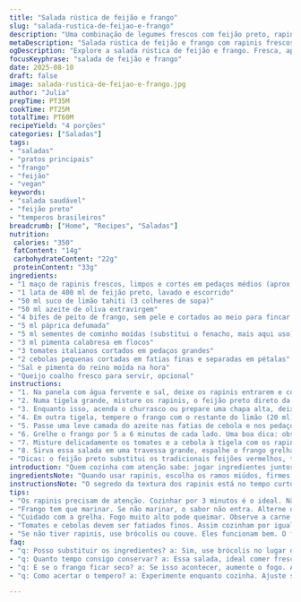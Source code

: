 ```yaml
---
title: "Salada rústica de feijão e frango"
slug: "salada-rustica-de-feijao-e-frango"
description: "Uma combinação de legumes frescos com feijão preto, rapinis e frango temperado de forma aromática, grelhados até o ponto ideal. Texturas crocantes e macias, sabor cítrico e toque apimentado. Receita versátil, sem glúten, nozes e ovos. Tempo flexível para ajustar o ponto do frango e vegetais. Toque brasileiro no tempero, troca ingredientes para uma pegada mais regional."
metaDescription: "Salada rústica de feijão e frango com rapinis frescos. Sabor crocante, azedo e um toque apimentado. Prato brasileiro cheio de sabor."
ogDescription: "Explore a salada rústica de feijão e frango. Fresca, apimentada e com rapinis. Ideal para um almoço leve e nutritivo."
focusKeyphrase: "salada de feijão e frango"
date: 2025-08-10
draft: false
image: salada-rustica-de-feijao-e-frango.jpg
author: "Julia"
prepTime: PT35M
cookTime: PT25M
totalTime: PT60M
recipeYield: "4 porções"
categories: ["Saladas"]
tags:
- "saladas"
- "pratos principais"
- "frango"
- "feijão"
- "vegan"
keywords:
- "salada saudável"
- "feijão preto"
- "temperos brasileiros"
breadcrumb: ["Home", "Recipes", "Saladas"]
nutrition: 
 calories: "350"
 fatContent: "14g"
 carbohydrateContent: "22g"
 proteinContent: "33g"
ingredients:
- "1 maço de rapinis frescos, limpos e cortes em pedaços médios (aprox 400 g)"
- "1 lata de 400 ml de feijão preto, lavado e escorrido"
- "50 ml suco de limão tahiti (3 colheres de sopa)"
- "50 ml azeite de oliva extravirgem"
- "4 bifes de peito de frango, sem pele e cortados ao meio para fincar mais tempero"
- "5 ml páprica defumada"
- "5 ml sementes de cominho moídas (substitui o fenacho, mais aqui uso)"
- "3 ml pimenta calabresa em flocos"
- "3 tomates italianos cortados em pedaços grandes"
- "2 cebolas pequenas cortadas em fatias finas e separadas em pétalas"
- "Sal e pimenta do reino moída na hora"
- "Queijo coalho fresco para servir, opcional"
instructions:
- "1. Na panela com água fervente e sal, deixe os rapinis entrarem e cozinhe uns 3 minutos, até ficar levemente firme, crocante no centro. Se passar disso, fica mole demais e perde sabor e aquela amargura boa. Imediatamente jogue em água gelada para parar o cozimento. Depois escorra bem e corte em pedaços menores se precisar."
- "2. Numa tigela grande, misture os rapinis, o feijão preto direto da lata, 30 ml de limão e 30 ml de azeite. Essa base vai pegar a acidez e juntar os sabores antes de juntar os vegetais grelhados."
- "3. Enquanto isso, acenda o churrasco ou prepare uma chapa alta, deixe bem quente, sem pressa. Unte a grelha com fio de azeite espalhado num papel toalha para evitar grude."
- "4. Em outra tigela, tempere o frango com o restante do limão (20 ml), o azeite restante, a páprica defumada, o cominho moído e a pimenta calabresa. Jogue sal e pimenta do reino a gosto. Misture bem com as mãos ou garfo, espalhe o tempero por toda superfície. Deixe descansar por uns 7 minutos — tempo suficiente para os temperos penetrarem sem deixar a carne encharcada."
- "5. Passe uma leve camada do azeite nas fatias de cebola e nos pedaços de tomate, salpique uma pitada de sal grosso para realçar o sabor e ajudar a caramelizar. Coloque tomate e cebola na grelha junto com o frango, assim cada ingrediente termina no ponto ideal."
- "6. Grelhe o frango por 5 a 6 minutos de cada lado. Uma boa dica: observe quando os sucos começarem a escorrer e a superfície estiver bem dourada com linhas da grelha. Se apertar, a carne deve voltar firme, não mole ou seca demais. Com tomates e cebolas, mexa com pegador para não queimar, deixe até ficarem macios, translúcidos e com marcas evidentes do fogo — uns 7 minutos. Tudo deve parecer suculento, não desmanchando. Tire do fogo e reserve."
- "7. Misture delicadamente os tomates e a cebola à tigela com os rapinis e feijão. Ajuste sal e pimenta. A mistura vai criar um contraste crocante e macio, com o frescor das folhagens. Se quiser, pique um punhado de coentro fresco ou cebolinha para dar um frescor extra."
- "8. Sirva essa salada em uma travessa grande, espalhe o frango grelhado cortado em tiras ou deixado inteiro, jogue com umas lascas de queijo coalho fresco — ele derrete levemente com o calor da carne e dá cremosidade inesperada. Se estiver sem, pode usar um queijo minas fresco firme ou até uma ricota grossa salpicada por cima."
- "Dicas: o feijão preto substitui os tradicionais feijões vermelhos, trouxe uma textura mais carnuda e sabor terroso. Cominho no lugar do funcho sai dessa linha mais doce pro lado de especiarias brasileiras. Não pule a etapa do choque térmico nos rapinis para manter a cor vibrante e evitar a desidratação pela cocção excessiva. Se não tiver churrasqueira, use uma frigideira pesada, tipo ferro, até a caramelização aparecer. Se o frango secar, aumente o fogo e deixe pierder um pouco de líquido pra criar crosta antes de virar."
introduction: "Quem cozinha com atenção sabe: jogar ingredientes juntos não é suficiente.Se tem que sentir o cozimento, aproveitar aquele cheiro que sai da frigideira quando o frango fecha a superfície, marrom sem queimar. Essa salada é uma descoberta pessoal, resultado de meses adaptando uma receita italiana pra nossa rotina e ingredientes disponíveis. Troquei feijão, experimentei diferentes especiarias, testei tempos e temperaturas. O rapini, perfeito pra essa amargura que casa com o limão e a pimenta, fica com crocância que não some, desde que não dê bobeira e cozinhe demais – essa é a chave. O frango, só temperado, ganha identidade pelo fogo direto. Nem precisa daquele monte de ingredientes mirabolantes para ficar saboroso. Aqui ensino a entender cada etapa – até um churrasqueiro mediano pode se garantir sem grelhar demais ou servir carne seca. E o truque das anchovas na salada, ah, fica pra próxima."
ingredientsNote: "Quando usar rapinis, escolha os ramos miúdos, firmes e de cor verde vivo. Evite aqueles que parecem murchos ou amarelados, porque vão amargar demais. O feijão preto pode ser substituído por feijão carioca ou até lentilhas se quiser manter o conceito. Quanto às especiarias, o cominho é uma sacada para dar o toque brasileiro, mas se não topar, volte ao funcho. O limão taiti é o ideal, o siciliano altera o sabor deixando mais doce. A cebola pode ser roxa se quiser um contraste de cor interessante ou doce. No queijo, coalho fresco absorve bem o calor do frango quente sem derreter completamente, balanceando textura. Se nada disso disponível, queijo fresco tipo minas tanda uma cremosidade leve que case com a salada e quebra o sabor ácido do limão. Para azeite, escolha um extravirgem de boa qualidade, porque ele é parte do sabor do prato. Na falta, use um óleo de abacate ou girassol, mas não aquele de soja barato."
instructionsNote: "O segredo da textura dos rapinis está no tempo curto e no choque térmico para preservar. Aí, não deixe eles molengas, porque perdem a graça. Na mistura inicial com feijão e tempero, mexa delicadamente para não amassar os grãos do feijão, especialmente se tiver usado feijão carioca ou lentilha. Para o frango, deixe marinar o tempo suficiente para pegar sabor, mas não além de 10 minutos para evitar que o ácido do limão degrade a proteína causando uma textura 'cozida' antes do fogo. As cebolas devem ser fatiadas finas para cozinhar uniformemente junto com os tomates, evitando pedaços crus ou queimados. Na grelha, mantenha fogo forte para garantir marcas e sabor, mas cuidado para não queimar ou cozinhar demais. O tempo varia conforme o calor ou a espessura da carne. Observe sempre a cor e firmeza da carne, além dos sucos que surgem. O objetivo é sabor e textura, não tempo exato. No final, ajuste temperos com sal e pimenta, e sirva quente ou em temperatura ambiente para aproveitar a combinação dos sentidos."
tips:
- "Os rapinis precisam de atenção. Cozinhar por 3 minutos é o ideal. Não deixe de lado, por favor. O choque térmico deve ser rápido. Isso mantém a cor vibrante."
- "Frango tem que marinar. Se não marinar, o sabor não entra. Alterne o limão e o azeite. Coloque sal só na hora certa."
- "Cuidado com a grelha. Fogo muito alto pode queimar. Observe a carne enquanto grelha. Marca dourada é sinal. Sucos escorrendo, bom sinal."
- "Tomates e cebolas devem ser fatiados finos. Assim cozinham por igual. Se estiverem muito grossos, vão demorar e ficar crus."
- "Se não tiver rapinis, use brócolis ou couve. Eles funcionam bem. O feijão pode ser trocado por lentilhas. Faça como preferir."
faq:
- "q: Posso substituir os ingredientes? a: Sim, use brócolis no lugar do rapini. Feijão carioca vai bem também. Os temperos são sua escolha."
- "q: Quanto tempo consigo conservar? a: Essa salada, ideal comer fresca. Guardar na geladeira, 2 dias no máximo. O ideal é comer no dia mesmo."
- "q: E se o frango ficar seco? a: Se isso acontecer, aumente o fogo. Adicione um pouco de caldo para recuperar a umidade. Melhor evitar carne seca."
- "q: Como acertar o tempero? a: Experimente enquanto cozinha. Ajuste sal e pimenta. Mas faça isso aos poucos. Cuidado para não exagerar."

---
```

